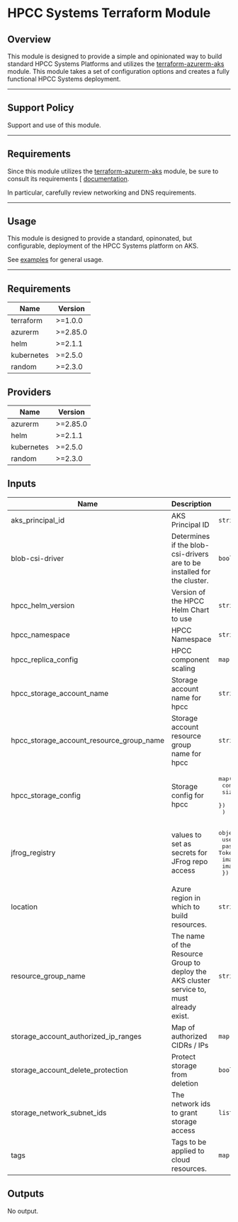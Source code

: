 # HPCC Systems Terraform Module

## Overview

This module is designed to provide a simple and opinionated way to build standard HPCC Systems Platforms and utilizes the [terraform-azurerm-aks](https://github.com/LexisNexis-RBA/terraform-azurerm-aks) module. This module takes a set of configuration options and creates a fully functional HPCC Systems deployment.

---

## Support Policy

Support and use of this module.

---

## Requirements

Since this module utilizes the [terraform-azurerm-aks](https://github.com/LexisNexis-RBA/terraform-azurerm-aks) module, be sure to consult its requirements [
[documentation](https://github.com/LexisNexis-RBA/terraform-azurerm-aks/docs).

In particular, carefully review networking and DNS requirements.

---

## Usage

This module is designed to provide a standard, opinonated, but configurable, deployment of the HPCC Systems platform on AKS.

See [examples](/examples) for general usage. 

---

<!--- BEGIN_TF_DOCS --->
## Requirements

| Name | Version |
|------|---------|
| terraform | >=1.0.0 |
| azurerm | >=2.85.0 |
| helm | >=2.1.1 |
| kubernetes | >=2.5.0 |
| random | >=2.3.0 |

## Providers

| Name | Version |
|------|---------|
| azurerm | >=2.85.0 |
| helm | >=2.1.1 |
| kubernetes | >=2.5.0 |
| random | >=2.3.0 |

## Inputs

| Name | Description | Type | Default | Required |
|------|-------------|------|---------|:--------:|
| aks\_principal\_id | AKS Principal ID | `string` | n/a | yes |
| blob-csi-driver | Determines if the blob-csi-drivers are to be installed for the cluster. | `bool` | `true` | no |
| hpcc\_helm\_version | Version of the HPCC Helm Chart to use | `string` | `"8.6.0"` | no |
| hpcc\_namespace | HPCC Namespace | `string` | `"hpcc"` | no |
| hpcc\_replica\_config | HPCC component scaling | `map(number)` | `{}` | no |
| hpcc\_storage\_account\_name | Storage account name for hpcc | `string` | `""` | no |
| hpcc\_storage\_account\_resource\_group\_name | Storage account resource group name for hpcc | `string` | `""` | no |
| hpcc\_storage\_config | Storage config for hpcc | <pre>map(object({<br>    container_name = string<br>    size           = string<br>    })<br>  )</pre> | n/a | yes |
| jfrog\_registry | values to set as secrets for JFrog repo access | <pre>object({<br>    username   = string<br>    password   = string # API Token<br>    image_root = string<br>    image_name = string<br>  })</pre> | n/a | yes |
| location | Azure region in which to build resources. | `string` | n/a | yes |
| resource\_group\_name | The name of the Resource Group to deploy the AKS cluster service to, must already exist. | `string` | n/a | yes |
| storage\_account\_authorized\_ip\_ranges | Map of authorized CIDRs / IPs | `map(string)` | n/a | yes |
| storage\_account\_delete\_protection | Protect storage from deletion | `bool` | `true` | no |
| storage\_network\_subnet\_ids | The network ids to grant storage access | `list(string)` | `null` | no |
| tags | Tags to be applied to cloud resources. | `map(string)` | `{}` | no |

## Outputs

No output.

<!--- END_TF_DOCS --->